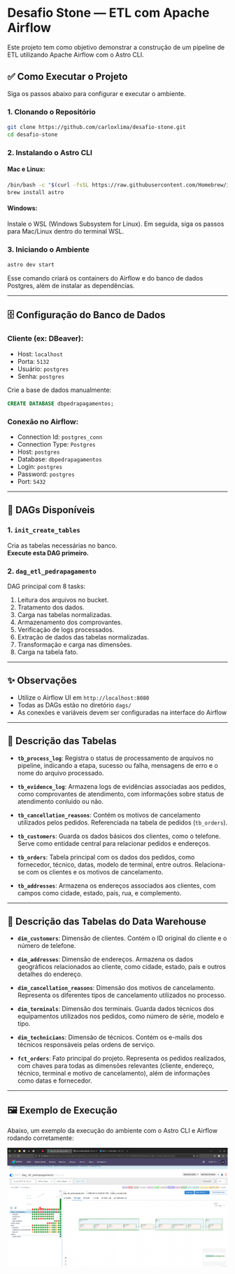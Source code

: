 # Desafio Stone — ETL com Apache Airflow

Este projeto tem como objetivo demonstrar a construção de um pipeline de ETL utilizando Apache Airflow com o Astro CLI.

## ✅ Como Executar o Projeto

Siga os passos abaixo para configurar e executar o ambiente.

### 1. Clonando o Repositório

```bash
git clone https://github.com/carloxlima/desafio-stone.git
cd desafio-stone
```

### 2. Instalando o Astro CLI

#### Mac e Linux:

```bash
/bin/bash -c "$(curl -fsSL https://raw.githubusercontent.com/Homebrew/install/HEAD/install.sh)"
brew install astro
```

#### Windows:

Instale o WSL (Windows Subsystem for Linux). Em seguida, siga os passos para Mac/Linux dentro do terminal WSL.

### 3. Iniciando o Ambiente

```bash
astro dev start
```

Esse comando criará os containers do Airflow e do banco de dados Postgres, além de instalar as dependências.

---

## 🗄️ Configuração do Banco de Dados

### Cliente (ex: DBeaver):

- Host: `localhost`
- Porta: `5132`
- Usuário: `postgres`
- Senha: `postgres`

Crie a base de dados manualmente:

```sql
CREATE DATABASE dbpedrapagamentos;
```

### Conexão no Airflow:

- Connection Id: `postgres_conn`
- Connection Type: `Postgres`
- Host: `postgres`
- Database: `dbpedrapagamentos`
- Login: `postgres`
- Password: `postgres`
- Port: `5432`

---

## 🧩 DAGs Disponíveis

### 1. `init_create_tables`

Cria as tabelas necessárias no banco.  
**Execute esta DAG primeiro.**

### 2. `dag_etl_pedrapagamento`

DAG principal com 8 tasks:

1. Leitura dos arquivos no bucket.
2. Tratamento dos dados.
3. Carga nas tabelas normalizadas.
4. Armazenamento dos comprovantes.
5. Verificação de logs processados.
6. Extração de dados das tabelas normalizadas.
7. Transformação e carga nas dimensões.
8. Carga na tabela fato.

---

## ✨ Observações

- Utilize o Airflow UI em `http://localhost:8080`
- Todas as DAGs estão no diretório `dags/`
- As conexões e variáveis devem ser configuradas na interface do Airflow

---

## 🧾 Descrição das Tabelas

- **`tb_process_log`**: Registra o status de processamento de arquivos no pipeline, indicando a etapa, sucesso ou falha, mensagens de erro e o nome do arquivo processado.

- **`tb_evidence_log`**: Armazena logs de evidências associadas aos pedidos, como comprovantes de atendimento, com informações sobre status de atendimento conluido ou não.

- **`tb_cancellation_reasons`**: Contém os motivos de cancelamento utilizados pelos pedidos. Referenciada na tabela de pedidos (`tb_orders`).

- **`tb_customers`**: Guarda os dados básicos dos clientes, como o telefone. Serve como entidade central para relacionar pedidos e endereços.

- **`tb_orders`**: Tabela principal com os dados dos pedidos, como fornecedor, técnico, datas, modelo de terminal, entre outros. Relaciona-se com os clientes e os motivos de cancelamento.

- **`tb_addresses`**: Armazena os endereços associados aos clientes, com campos como cidade, estado, país, rua, e complemento.

---

## 🧾 Descrição das Tabelas do Data Warehouse

- **`dim_customers`**: Dimensão de clientes. Contém o ID original do cliente e o número de telefone.

- **`dim_addresses`**: Dimensão de endereços. Armazena os dados geográficos relacionados ao cliente, como cidade, estado, país e outros detalhes do endereço.

- **`dim_cancellation_reasons`**: Dimensão dos motivos de cancelamento. Representa os diferentes tipos de cancelamento utilizados no processo.

- **`dim_terminals`**: Dimensão dos terminais. Guarda dados técnicos dos equipamentos utilizados nos pedidos, como número de série, modelo e tipo.

- **`dim_technicians`**: Dimensão de técnicos. Contém os e-mails dos técnicos responsáveis pelas ordens de serviço.

- **`fct_orders`**: Fato principal do projeto. Representa os pedidos realizados, com chaves para todas as dimensões relevantes (cliente, endereço, técnico, terminal e motivo de cancelamento), além de informações como datas e fornecedor.

---

## 🖼️ Exemplo de Execução

Abaixo, um exemplo da execução do ambiente com o Astro CLI e Airflow rodando corretamente:

![Execução do projeto](execucao.png)